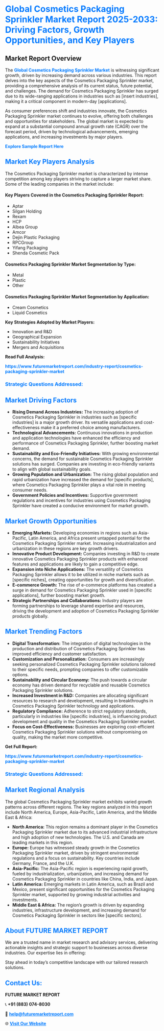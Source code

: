 <h1 style="color: #007BFF;">Global Cosmetics Packaging Sprinkler Market Report 2025-2033: Driving Factors, Growth Opportunities, and Key Players</h1>

<section id="overview">
<h2>Market Report Overview</h2>
<p>The <a href="https://www.futuremarketreport.com/industry-report/cosmetics-packaging-sprinkler-market" style="color: #007BFF; text-decoration: none;"><strong>Global Cosmetics Packaging Sprinkler Market</strong></a> is witnessing significant growth, driven by increasing demand across various industries. This report delves into the key aspects of the Cosmetics Packaging Sprinkler market, providing a comprehensive analysis of its current status, future potential, and challenges. The demand for Cosmetics Packaging Sprinkler has surged due to its wide-ranging applications in industries such as [insert industries], making it a critical component in modern-day [applications].</p>
<p>As consumer preferences shift and industries innovate, the Cosmetics Packaging Sprinkler market continues to evolve, offering both challenges and opportunities for stakeholders. The global market is expected to expand at a substantial compound annual growth rate (CAGR) over the forecast period, driven by technological advancements, emerging applications, and increasing investments by major players.</p>
</section>

<section id="overview">
<p><a href="https://www.futuremarketreport.com/request-sample/reportId=89475" style="color: #007BFF; text-decoration: none;"><strong>Explore Sample Report Here</strong></a></p>
</section>

<section id="key-players">
<h2 style="color: #007BFF;">Market Key Players Analysis</h2>
<p>The Cosmetics Packaging Sprinkler market is characterized by intense competition among key players striving to capture a larger market share. Some of the leading companies in the market include:</p>
<h4>Key Players Covered in the Cosmetics Packaging Sprinkler Report:</h4>
<ul><li>Aptar</li><li>Silgan Holding</li><li>Rexam</li><li>HCP</li><li>Albea Group</li><li>Amcor</li><li>Dejin Plastic Packaging</li><li>RPCGroup</li><li>Yifang Packaging</li><li>Shenda Cosmetic Pack</li></ul>
<h4>Cosmetics Packaging Sprinkler Market Segmentation by Type:</h4>
<ul><li>Metal</li><li>Plastic</li><li>Other</li></ul>

<h4>Cosmetics Packaging Sprinkler Market Segmentation by Application:</h4>
<ul><li>Cream Cosmetics</li><li>Liquid Cosmetics</li></ul>
<p><strong>Key Strategies Adopted by Market Players:</strong></p>
<ul>
<li>Innovation and R&D</li>
<li>Geographical Expansion</li>
<li>Sustainability Initiatives</li>
<li>Mergers and Acquisitions</li>
</ul>
</section>

<section>
<p><strong>Read Full Analysis: </strong></p><a href="https://www.futuremarketreport.com/industry-report/cosmetics-packaging-sprinkler-market" style="color: #007BFF; text-decoration: none;"><strong>https://www.futuremarketreport.com/industry-report/cosmetics-packaging-sprinkler-market</strong></a>
<h3 style="color: #007BFF;">Strategic Questions Addressed:</h3>
</section>

<section id="driving-factors">
<h2 style="color: #007BFF;">Market Driving Factors</h2>
<ul>
<li><strong>Rising Demand Across Industries:</strong> The increasing adoption of Cosmetics Packaging Sprinkler in industries such as [specific industries] is a major growth driver. Its versatile applications and cost-effectiveness make it a preferred choice among manufacturers.</li>
<li><strong>Technological Advancements:</strong> Continuous innovations in production and application technologies have enhanced the efficiency and performance of Cosmetics Packaging Sprinkler, further boosting market demand.</li>
<li><strong>Sustainability and Eco-Friendly Initiatives:</strong> With growing environmental concerns, the demand for sustainable Cosmetics Packaging Sprinkler solutions has surged. Companies are investing in eco-friendly variants to align with global sustainability goals.</li>
<li><strong>Growing Population and Urbanization:</strong> The rising global population and rapid urbanization have increased the demand for [specific products], where Cosmetics Packaging Sprinkler plays a vital role in meeting consumer needs.</li>
<li><strong>Government Policies and Incentives:</strong> Supportive government regulations and incentives for industries using Cosmetics Packaging Sprinkler have created a conducive environment for market growth.</li>
</ul>
</section>

<section id="growth-opportunities">
<h2 style="color: #007BFF;">Market Growth Opportunities</h2>
<ul>
<li><strong>Emerging Markets:</strong> Developing economies in regions such as Asia-Pacific, Latin America, and Africa present untapped potential for the Cosmetics Packaging Sprinkler market. Increasing industrialization and urbanization in these regions are key growth drivers.</li>
<li><strong>Innovative Product Development:</strong> Companies investing in R&D to create innovative Cosmetics Packaging Sprinkler products with enhanced features and applications are likely to gain a competitive edge.</li>
<li><strong>Expansion into Niche Applications:</strong> The versatility of Cosmetics Packaging Sprinkler allows it to be utilized in niche markets such as [specific niches], creating opportunities for growth and diversification.</li>
<li><strong>E-commerce Growth:</strong> The rise of e-commerce platforms has created a surge in demand for Cosmetics Packaging Sprinkler used in [specific applications], further boosting market growth.</li>
<li><strong>Strategic Partnerships and Collaborations:</strong> Industry players are forming partnerships to leverage shared expertise and resources, driving the development and adoption of Cosmetics Packaging Sprinkler products globally.</li>
</ul>
</section>

<section id="trending-factors">
<h2 style="color: #007BFF;">Market Trending Factors</h2>
<ul>
<li><strong>Digital Transformation:</strong> The integration of digital technologies in the production and distribution of Cosmetics Packaging Sprinkler has improved efficiency and customer satisfaction.</li>
<li><strong>Customization and Personalization:</strong> Consumers are increasingly seeking personalized Cosmetics Packaging Sprinkler solutions tailored to their specific needs, prompting companies to offer customizable options.</li>
<li><strong>Sustainability and Circular Economy:</strong> The push towards a circular economy has driven demand for recyclable and reusable Cosmetics Packaging Sprinkler solutions.</li>
<li><strong>Increased Investment in R&D:</strong> Companies are allocating significant resources to research and development, resulting in breakthroughs in Cosmetics Packaging Sprinkler technology and applications.</li>
<li><strong>Regulatory Compliance:</strong> Adherence to strict regulatory standards, particularly in industries like [specific industries], is influencing product development and quality in the Cosmetics Packaging Sprinkler market.</li>
<li><strong>Focus on Cost-Effectiveness:</strong> Businesses are exploring cost-efficient Cosmetics Packaging Sprinkler solutions without compromising on quality, making the market more competitive.</li>
</ul>
</section>

<section>
<p><strong>Get Full Report: </strong></p><a href="https://www.futuremarketreport.com/industry-report/cosmetics-packaging-sprinkler-market" style="color: #007BFF; text-decoration: none;"><strong>https://www.futuremarketreport.com/industry-report/cosmetics-packaging-sprinkler-market</strong></a>
<h3 style="color: #007BFF;">Strategic Questions Addressed:</h3>
</section>


<section id="regional-analysis">
<h2 style="color: #007BFF;">Market Regional Analysis</h2>
<p>The global Cosmetics Packaging Sprinkler market exhibits varied growth patterns across different regions. The key regions analyzed in this report include North America, Europe, Asia-Pacific, Latin America, and the Middle East & Africa:</p>
<ul>
<li><strong>North America:</strong> This region remains a dominant player in the Cosmetics Packaging Sprinkler market due to its advanced industrial infrastructure and high adoption of new technologies. The U.S. and Canada are leading markets in this region.</li>
<li><strong>Europe:</strong> Europe has witnessed steady growth in the Cosmetics Packaging Sprinkler market, driven by stringent environmental regulations and a focus on sustainability. Key countries include Germany, France, and the U.K.</li>
<li><strong>Asia-Pacific:</strong> The Asia-Pacific region is experiencing rapid growth, fueled by industrialization, urbanization, and increasing demand for Cosmetics Packaging Sprinkler in countries like China, India, and Japan.</li>
<li><strong>Latin America:</strong> Emerging markets in Latin America, such as Brazil and Mexico, present significant opportunities for the Cosmetics Packaging Sprinkler market, supported by growing industrial activities and investments.</li>
<li><strong>Middle East & Africa:</strong> The region’s growth is driven by expanding industries, infrastructure development, and increasing demand for Cosmetics Packaging Sprinkler in sectors like [specific sectors].</li>
</ul>
</section>

<footer>
<h2 style="color: #007BFF;">About FUTURE MARKET REPORT</h2>
<p>We are a trusted name in market research and advisory services, delivering actionable insights and strategic support to businesses across diverse industries. Our expertise lies in offering:</p>

<p>Stay ahead in today’s competitive landscape with our tailored research solutions.</p>

<h2 style="color: #007BFF;">Contact Us:</h2>
<p><strong>FUTURE MARKET REPORT</strong></p>
<p>📞 <strong>+91 (883) 074-8030</strong></p>
<p>📧 <strong><a href="mailto:help@futuremarketreport.com" style="color: #007BFF;">help@futuremarketreport.com</a></strong></p>
<p>🌐 <strong><a href="https://www.futuremarketreport.com/" style="color: #007BFF;">Visit Our Website</a></strong></p>
</footer>
